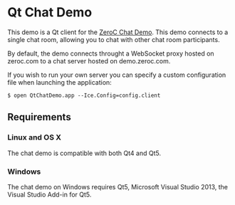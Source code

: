 # Qt Chat Demo

This demo is a Qt client for the [ZeroC Chat Demo](https://zeroc.com/chat/index.html). This demo connects to a single chat room, allowing you to chat with other chat room participants.

By default, the demo connects throught a WebSocket proxy hosted on zeroc.com to a chat server hosted on demo.zeroc.com.

If you wish to run your own server you can specify a custom configuration file when launching the application:

```
$ open QtChatDemo.app --Ice.Config=config.client
```

## Requirements

### Linux and OS X

The chat demo is compatible with both Qt4 and Qt5.  


### Windows

The chat demo on Windows requires Qt5, Microsoft Visual Studio 2013, the Visual Studio Add-in for Qt5.

